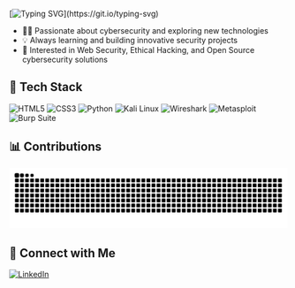 [![Typing SVG](https://readme-typing-svg.demolab.com?font=Fira+Code&pause=1000&vCenter=true&width=435&lines=Hey%F0%9F%91%8B%2C+I'm+Slah+Eddine.;A+Future+Engineer.;An+Open+Source+Contributor.)](https://git.io/typing-svg)

- 🧑‍💻 Passionate about cybersecurity and exploring new technologies  
- 💡 Always learning and building innovative security projects  
- 🎯 Interested in Web Security, Ethical Hacking, and Open Source cybersecurity solutions

## 🔧 Tech Stack

![HTML5](https://img.shields.io/badge/HTML5-E34F26?style=flat&logo=html5&logoColor=white) 
![CSS3](https://img.shields.io/badge/CSS3-1572B6?style=flat&logo=css3&logoColor=white) 
![Python](https://img.shields.io/badge/Python-3776AB?style=flat&logo=python&logoColor=white) 
![Kali Linux](https://img.shields.io/badge/Kali_Linux-557C94?style=flat&logo=kalilinux&logoColor=white) 
![Wireshark](https://img.shields.io/badge/Wireshark-1679A7?style=flat&logo=wireshark&logoColor=white) 
![Metasploit](https://img.shields.io/badge/Metasploit-4A4A4A?style=flat&logo=metasploit&logoColor=white) 
![Burp Suite](https://img.shields.io/badge/Burp_Suite-FF5722?style=flat&logo=burpsuite&logoColor=white)


## 📊 Contributions

<picture>
  <source media="(prefers-color-scheme: dark)" srcset="https://raw.githubusercontent.com/ayangweb/ayangweb/master/assets/github-contribution-grid-snake-dark.svg">
  <source media="(prefers-color-scheme: light)" srcset="https://raw.githubusercontent.com/ayangweb/ayangweb/master/assets/github-contribution-grid-snake.svg">
  <img alt="github contribution grid snake animation" src="https://raw.githubusercontent.com/ayangweb/ayangweb/master/assets/github-contribution-grid-snake.svg">
</picture>

## 🔗 Connect with Me

[![LinkedIn](https://img.shields.io/badge/LinkedIn-blue?style=flat&logo=linkedin&logoColor=white)](https://www.linkedin.com/in/slah-eddine-boujarra-04079620a/)
